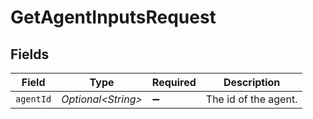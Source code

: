 # GetAgentInputsRequest


## Fields

| Field                | Type                 | Required             | Description          |
| -------------------- | -------------------- | -------------------- | -------------------- |
| `agentId`            | *Optional\<String>*  | :heavy_minus_sign:   | The id of the agent. |